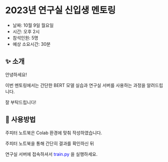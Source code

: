 # 2023년 연구실 신입생 멘토링
- 날짜: 10월 9일 월요일
- 시간: 오후 2시
- 참석인원: 5명
- 예상 소요시간: 30분

## ✨ 소개
안녕하세요!  

이번 멘토링에서는 간단한 BERT 모델 실습과 연구실 서버를 사용하는 과정을 알려드립니다.  

잘 부탁드립니다!  

## 📐 사용방법
주피터 노트북은 Colab 환경에 맞춰 작성하였습니다.  
  
주피터 노트북을 통해 간단히 결과를 확인하신 뒤  
  
연구실 서버에 접속하셔서 <span style="color:blue"> train.py </span>을 실행하세요.  
